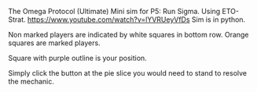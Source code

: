 The Omega Protocol (Ultimate) Mini sim for P5: Run Sigma. Using ETO-Strat. https://www.youtube.com/watch?v=lYVRUeyVfDs
Sim is in python.

Non marked players are indicated by white squares in bottom row. Orange squares are marked players.

Square with purple outline is your position.

Simply click the button at the pie slice you would need to stand to resolve the mechanic.
